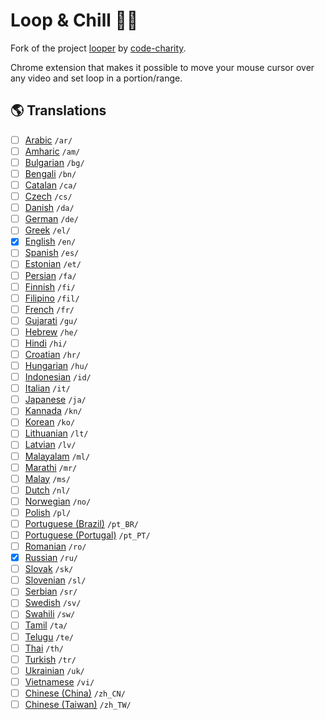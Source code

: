 # Loop & Chill 🔄🍿

Fork of the project [looper](https://github.com/code-charity/looper) by [code-charity](https://github.com/code-charity).

Chrome extension that makes it possible to move your mouse cursor over any video and set loop in a portion/range.


## :earth_americas: Translations
- [ ] [Arabic](https://github.com/victor-savinov/looper/tree/master/_locales/ar) `/ar/`
- [ ] [Amharic](https://github.com/victor-savinov/looper/tree/master/_locales/am) `/am/`
- [ ] [Bulgarian](https://github.com/victor-savinov/looper/tree/master/_locales/bg) `/bg/`
- [ ] [Bengali](https://github.com/victor-savinov/looper/tree/master/_locales/bn) `/bn/`
- [ ] [Catalan](https://github.com/victor-savinov/looper/tree/master/_locales/ca) `/ca/`
- [ ] [Czech](https://github.com/victor-savinov/looper/tree/master/_locales/cs) `/cs/`
- [ ] [Danish](https://github.com/victor-savinov/looper/tree/master/_locales/da) `/da/`
- [ ] [German](https://github.com/victor-savinov/looper/tree/master/_locales/de) `/de/`
- [ ] [Greek](https://github.com/victor-savinov/looper/tree/master/_locales/el) `/el/`
- [x] [English](https://github.com/victor-savinov/looper/tree/master/_locales/en) `/en/`
- [ ] [Spanish](https://github.com/victor-savinov/looper/tree/master/_locales/es) `/es/`
- [ ] [Estonian](https://github.com/victor-savinov/looper/tree/master/_locales/et) `/et/`
- [ ] [Persian](https://github.com/victor-savinov/looper/tree/master/_locales/fa) `/fa/`
- [ ] [Finnish](https://github.com/victor-savinov/looper/tree/master/_locales/fi) `/fi/`
- [ ] [Filipino](https://github.com/victor-savinov/looper/tree/master/_locales/fil) `/fil/`
- [ ] [French](https://github.com/victor-savinov/looper/tree/master/_locales/fr) `/fr/`
- [ ] [Gujarati](https://github.com/victor-savinov/looper/tree/master/_locales/gu) `/gu/`
- [ ] [Hebrew](https://github.com/victor-savinov/looper/tree/master/_locales/he) `/he/`
- [ ] [Hindi](https://github.com/victor-savinov/looper/tree/master/_locales/hi) `/hi/`
- [ ] [Croatian](https://github.com/victor-savinov/looper/tree/master/_locales/hr) `/hr/`
- [ ] [Hungarian](https://github.com/victor-savinov/looper/tree/master/_locales/hu) `/hu/`
- [ ] [Indonesian](https://github.com/victor-savinov/looper/tree/master/_locales/id) `/id/`
- [ ] [Italian](https://github.com/victor-savinov/looper/tree/master/_locales/it) `/it/`
- [ ] [Japanese](https://github.com/victor-savinov/looper/tree/master/_locales/ja) `/ja/`
- [ ] [Kannada](https://github.com/victor-savinov/looper/tree/master/_locales/kn) `/kn/`
- [ ] [Korean](https://github.com/victor-savinov/looper/tree/master/_locales/ko) `/ko/`
- [ ] [Lithuanian](https://github.com/victor-savinov/looper/tree/master/_locales/lt) `/lt/`
- [ ] [Latvian](https://github.com/victor-savinov/looper/tree/master/_locales/lv) `/lv/`
- [ ] [Malayalam](https://github.com/victor-savinov/looper/tree/master/_locales/ml) `/ml/`
- [ ] [Marathi](https://github.com/victor-savinov/looper/tree/master/_locales/mr) `/mr/`
- [ ] [Malay](https://github.com/victor-savinov/looper/tree/master/_locales/ms) `/ms/`
- [ ] [Dutch](https://github.com/victor-savinov/looper/tree/master/_locales/nl) `/nl/`
- [ ] [Norwegian](https://github.com/victor-savinov/looper/tree/master/_locales/no) `/no/`
- [ ] [Polish](https://github.com/victor-savinov/looper/tree/master/_locales/pl) `/pl/`
- [ ] [Portuguese (Brazil)](https://github.com/victor-savinov/looper/tree/master/_locales/pt_BR) `/pt_BR/`
- [ ] [Portuguese (Portugal)](https://github.com/victor-savinov/looper/tree/master/_locales/pt_PT) `/pt_PT/`
- [ ] [Romanian](https://github.com/victor-savinov/looper/tree/master/_locales/ro) `/ro/`
- [x] [Russian](https://github.com/victor-savinov/looper/tree/master/_locales/ru) `/ru/`
- [ ] [Slovak](https://github.com/victor-savinov/looper/tree/master/_locales/sk) `/sk/`
- [ ] [Slovenian](https://github.com/victor-savinov/looper/tree/master/_locales/sl) `/sl/`
- [ ] [Serbian](https://github.com/victor-savinov/looper/tree/master/_locales/sr) `/sr/`
- [ ] [Swedish](https://github.com/victor-savinov/looper/tree/master/_locales/sv) `/sv/`
- [ ] [Swahili](https://github.com/victor-savinov/looper/tree/master/_locales/sw) `/sw/`
- [ ] [Tamil](https://github.com/victor-savinov/looper/tree/master/_locales/ta) `/ta/`
- [ ] [Telugu](https://github.com/victor-savinov/looper/tree/master/_locales/te) `/te/`
- [ ] [Thai](https://github.com/victor-savinov/looper/tree/master/_locales/th) `/th/`
- [ ] [Turkish](https://github.com/victor-savinov/looper/tree/master/_locales/tr) `/tr/`
- [ ] [Ukrainian](https://github.com/victor-savinov/looper/tree/master/_locales/uk) `/uk/`
- [ ] [Vietnamese](https://github.com/victor-savinov/looper/tree/master/_locales/vi) `/vi/`
- [ ] [Chinese (China)](https://github.com/victor-savinov/looper/tree/master/_locales/zh_CN) `/zh_CN/`
- [ ] [Chinese (Taiwan)](https://github.com/victor-savinov/looper/tree/master/_locales/zh_TW) `/zh_TW/`
